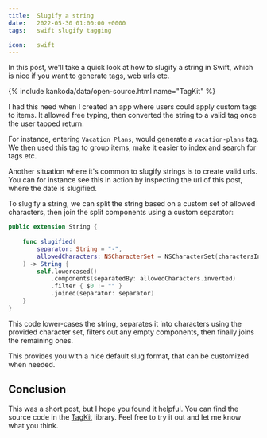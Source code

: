 ```yaml
---
title:  Slugify a string
date:   2022-05-30 01:00:00 +0000
tags:   swift slugify tagging

icon:   swift
---
```


In this post, we'll take a quick look at how to slugify a string in Swift, which is nice if you want to generate tags, web urls etc.

{% include kankoda/data/open-source.html name="TagKit" %}

I had this need when I created an app where users could apply custom tags to items. It allowed free typing, then converted the string to a valid tag once the user tapped return. 

For instance, entering `Vacation Plans`, would generate a `vacation-plans` tag. We then used this tag to group items, make it easier to index and search for tags etc.

Another situation where it's common to slugify strings is to create valid urls. You can for instance see this in action by inspecting the url of this post, where the date is slugified.

To slugify a string, we can split the string based on a custom set of allowed characters, then join the split components using a custom separator:

```swift
public extension String {
    
    func slugified(
        separator: String = "-",
        allowedCharacters: NSCharacterSet = NSCharacterSet(charactersIn: "abcdefghijklmnopqrstuvwxyzABCDEFGHIJKLMNOPQRSTUVWXYZ0123456789-")
    ) -> String {
        self.lowercased()
            .components(separatedBy: allowedCharacters.inverted)
            .filter { $0 != "" }
            .joined(separator: separator)
    }
}
```

This code lower-cases the string, separates it into characters using the provided character set, filters out any empty components, then finally joins the remaining ones.

This provides you with a nice default slug format, that can be customized when needed.


## Conclusion

This was a short post, but I hope you found it helpful. You can find the source code in the [TagKit]({{project.url}}) library. Feel free to try it out and let me know what you think.